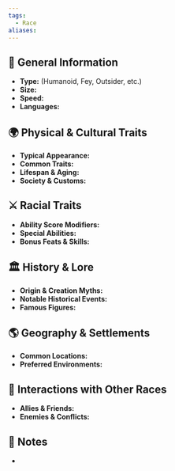 ```yaml
---
tags:
  - Race
aliases:
---
```

## 🧬 General Information
- **Type:** (Humanoid, Fey, Outsider, etc.)
- **Size:** 
- **Speed:** 
- **Languages:** 

## 🌍 Physical & Cultural Traits
- **Typical Appearance:** 
- **Common Traits:** 
- **Lifespan & Aging:** 
- **Society & Customs:** 

## ⚔️ Racial Traits
- **Ability Score Modifiers:** 
- **Special Abilities:** 
- **Bonus Feats & Skills:** 

## 🏛️ History & Lore
- **Origin & Creation Myths:** 
- **Notable Historical Events:** 
- **Famous Figures:** 

## 🌎 Geography & Settlements
- **Common Locations:** 
- **Preferred Environments:** 

## 🧭 Interactions with Other Races
- **Allies & Friends:** 
- **Enemies & Conflicts:** 

## 📜 Notes
- 

